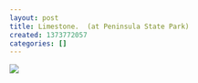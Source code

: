 ```yaml
---
layout: post
title: Limestone.  (at Peninsula State Park)
created: 1373772057
categories: []
---
```

<img src="http://24.media.tumblr.com/c842fd6887f20c4d46697d167137410c/tumblr_mpwpaxuqvV1rsr8w3o1_500.jpg"/><br/><br/>
